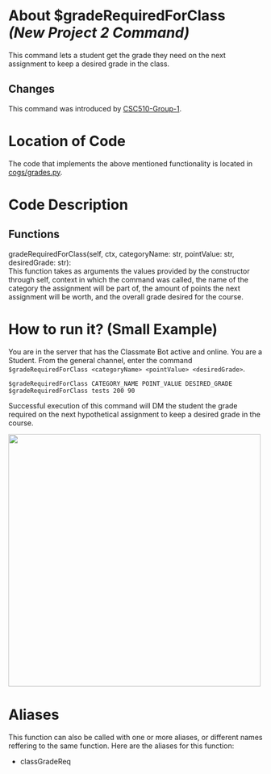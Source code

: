 # About $gradeRequiredForClass _(New Project 2 Command)_
This command lets a student get the grade they need on the next assignment to keep a desired grade in the class.
## Changes

This command was introduced by [CSC510-Group-1](https://github.com/nfoster1492/ClassMateBot-1/).

# Location of Code
The code that implements the above mentioned functionality is located in [cogs/grades.py](https://github.com/maddaicita/ClassMateBot-1.1/tree/main/cogs/grades.py).

# Code Description
## Functions
gradeRequiredForClass(self, ctx, categoryName: str, pointValue: str, desiredGrade: str): <br>
This function takes as arguments the values provided by the constructor through self, context in which the command was called, the name of the category the assignment will be part of, the amount of points the next assignment will be worth, and the overall grade desired for the course.

# How to run it? (Small Example)
You are in the server that has the Classmate Bot active and online. You are a Student. From the general channel, enter the command `$gradeRequiredForClass <categoryName> <pointValue> <desiredGrade>`.

```
$gradeRequiredForClass CATEGORY_NAME POINT_VALUE DESIRED_GRADE
$gradeRequiredForClass tests 200 90
```
Successful execution of this command will DM the student the grade required on the next hypothetical assignment to keep a desired grade in the course.

<img src="https://github.com/maddaicita/ClassMateBot-1.1/blob/main/data/proj2media/graderequiredforclassHelp.png?raw=true" width="500">

# Aliases

This function can also be called with one or more aliases, or different names reffering to the same function. Here are the aliases for this function:

 - classGradeReq
